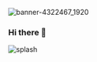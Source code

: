 
![banner-4322467_1920](https://user-images.githubusercontent.com/67536039/129941068-63f2526f-bd9d-4806-aa64-5cbf7834444a.jpg)



### Hi there 👋

![splash](https://user-images.githubusercontent.com/67536039/129940541-6051f189-dd4a-4aea-8d0a-c55076bf870e.png)

